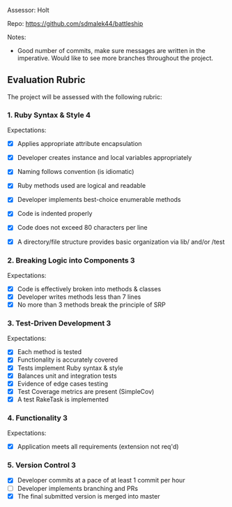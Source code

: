 Assessor: Holt

Repo: https://github.com/sdmalek44/battleship

Notes:
- Good number of commits, make sure messages are written in the imperative. Would like to see more branches throughout the project.

## Evaluation Rubric

The project will be assessed with the following rubric:

### 1. Ruby Syntax & Style 4

Expectations:

- [X] Applies appropriate attribute encapsulation  
- [X] Developer creates instance and local variables appropriately
- [X] Naming follows convention (is idiomatic)
- [X] Ruby methods used are logical and readable  
- [X] Developer implements best-choice enumerable methods
- [X] Code is indented properly
- [X] Code does not exceed 80 characters per line
- [X] A directory/file structure provides basic organization via lib/ and/or /test


### 2. Breaking Logic into Components 3

Expectations:

- [X] Code is effectively broken into methods & classes
- [X] Developer writes methods less than 7 lines
- [X] No more than 3 methods break the principle of SRP

### 3. Test-Driven Development 3

Expectations:

- [X] Each method is tested  
- [X] Functionality is accurately covered
- [X] Tests implement Ruby syntax & style   
- [X] Balances unit and integration tests
- [X] Evidence of edge cases testing
- [X] Test Coverage metrics are present (SimpleCov)
- [X] A test RakeTask is implemented

### 4. Functionality 3

Expectations:

- [X] Application meets all requirements (extension not req'd)

### 5. Version Control 3

- [X] Developer commits at a pace of at least 1 commit per hour
- [ ] Developer implements branching and PRs
- [X] The final submitted version is merged into master
